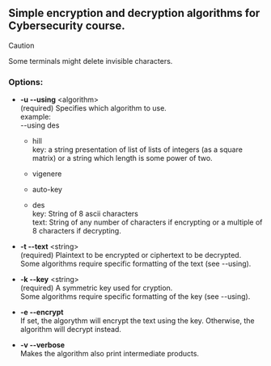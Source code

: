 ## Simple encryption and decryption algorithms for Cybersecurity course.

> [!CAUTION]
> Some terminals might delete invisible characters.

### Options:

-   **-u --using** \<algorithm>\
    (required) Specifies which algorithm to use.\
    example:\
    --using des

    - hill\
      key: a string presentation of list of lists of integers (as a square matrix) or a string which length is some power of two.
    
    - vigenere
    
    - auto-key
    
    - des\
      key: String of 8 ascii characters\
      text: String of any number of characters if encrypting or a multiple of 8 characters if decrypting.

- **-t --text** \<string>\
    (required) Plaintext to be encrypted or ciphertext to be decrypted.\
    Some algorithms require specific formatting of the text (see --using).
 
- **-k --key** \<string>\
    (required) A symmetric key used for cryption.\
    Some algorithms require specific formatting of the key (see --using).

- **-e --encrypt**\
    If set, the algorythm will encrypt the text using the key. Otherwise, the algorithm will decrypt instead.

- **-v --verbose**\
    Makes the algorithm also print intermediate products. 
